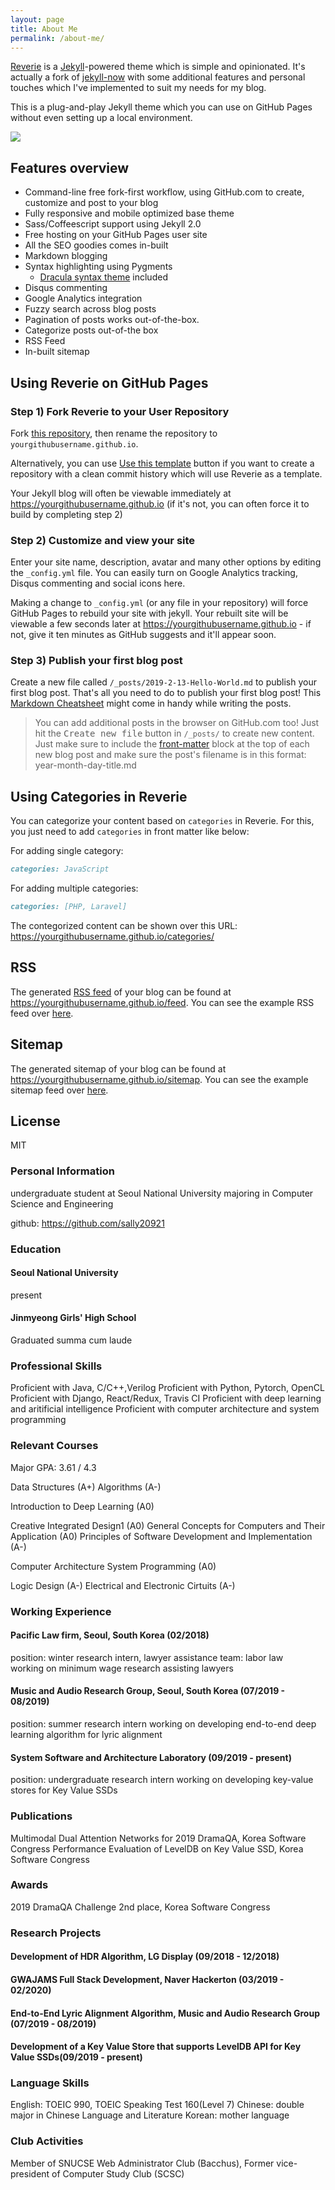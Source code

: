 ```yaml
---
layout: page
title: About Me
permalink: /about-me/
---
```


[Reverie](https://github.com/amitmerchant1990/reverie) is a [Jekyll](https://jekyllrb.com/)-powered theme which is simple and opinionated. It's actually a fork of [jekyll-now](https://github.com/barryclark/jekyll-now) with some additional features and personal touches which I've implemented to suit my needs for my blog.

This is a plug-and-play Jekyll theme which you can use on GitHub Pages without even setting up a local environment.

![](/images/reverie-demo.png)

## Features overview

- Command-line free fork-first workflow, using GitHub.com to create, customize and post to your blog
- Fully responsive and mobile optimized base theme
- Sass/Coffeescript support using Jekyll 2.0
- Free hosting on your GitHub Pages user site
- All the SEO goodies comes in-built
- Markdown blogging
- Syntax highlighting using Pygments
    - [Dracula syntax theme](https://draculatheme.com/) included
- Disqus commenting
- Google Analytics integration
- Fuzzy search across blog posts
- Pagination of posts works out-of-the-box.
- Categorize posts out-of-the box
- RSS Feed
- In-built sitemap

<div style="text-align: center;">
 <script async type="text/javascript" src="//cdn.carbonads.com/carbon.js?serve=CE7D6KJY&placement=wwwamitmerchantcom" id="_carbonads_js"></script>
</div>

## Using Reverie on GitHub Pages

### Step 1) Fork Reverie to your User Repository

Fork [this repository](https://github.com/amitmerchant1990/reverie), then rename the repository to `yourgithubusername.github.io`.

Alternatively, you can use [Use this template](https://github.com/amitmerchant1990/reverie/generate) button if you want to create a repository with a clean commit history which will use Reverie as a template.

Your Jekyll blog will often be viewable immediately at <https://yourgithubusername.github.io> (if it's not, you can often force it to build by completing step 2)

### Step 2) Customize and view your site

Enter your site name, description, avatar and many other options by editing the `_config.yml` file. You can easily turn on Google Analytics tracking, Disqus commenting and social icons here.

Making a change to `_config.yml` (or any file in your repository) will force GitHub Pages to rebuild your site with jekyll. Your rebuilt site will be viewable a few seconds later at <https://yourgithubusername.github.io> - if not, give it ten minutes as GitHub suggests and it'll appear soon.

### Step 3) Publish your first blog post

Create a new file called `/_posts/2019-2-13-Hello-World.md` to publish your first blog post. That's all you need to do to publish your first blog post! This [Markdown Cheatsheet](https://github.com/adam-p/markdown-here/wiki/Markdown-Cheatsheet) might come in handy while writing the posts.

> You can add additional posts in the browser on GitHub.com too! Just hit the <kbd>Create new file</kbd> button in `/_posts/` to create new content. Just make sure to include the [front-matter](http://jekyllrb.com/docs/frontmatter/) block at the top of each new blog post and make sure the post's filename is in this format: year-month-day-title.md

## Using Categories in Reverie

You can categorize your content based on `categories` in Reverie. For this, you just need to add `categories` in front matter like below:

For adding single category:

```md
categories: JavaScript
```

For adding multiple categories:

```md
categories: [PHP, Laravel]
```

The contegorized content can be shown over this URL: <https://yourgithubusername.github.io/categories/>

## RSS

The generated [RSS feed](https://en.wikipedia.org/wiki/RSS) of your blog can be found at <https://yourgithubusername.github.io/feed>. You can see the example RSS feed over [here](https://www.amitmerchant.com/reverie/feed).

## Sitemap

The generated sitemap of your blog can be found at <https://yourgithubusername.github.io/sitemap>. You can see the example sitemap feed over [here](https://www.amitmerchant.com/reverie/sitemap).

## License

MIT


### Personal Information 

undergraduate student at Seoul National University 
majoring in Computer Science and Engineering 

github: https://github.com/sally20921

### Education 
#### Seoul National University 
present 
#### Jinmyeong Girls' High School
Graduated summa cum laude 

### Professional Skills 

Proficient with Java, C/C++,Verilog
Proficient with Python, Pytorch, OpenCL
Proficient with Django, React/Redux, Travis CI
Proficient with deep learning and aritificial intelligence 
Proficient with computer architecture and system programming 

### Relevant Courses 

Major GPA: 3.61 / 4.3

Data Structures (A+)
Algorithms (A-)

Introduction to Deep Learning (A0)

Creative Integrated Design1 (A0)
General Concepts for Computers and Their Application (A0)
Principles of Software Development and Implementation (A-)

Computer Architecture 
System Programming (A0)

Logic Design (A-)
Electrical and Electronic Cirtuits (A-)




### Working Experience  

#### Pacific Law firm, Seoul, South Korea (02/2018)
position: winter research intern, lawyer assistance 
team: labor law  
working on minimum wage research assisting lawyers 

#### Music and Audio Research Group, Seoul, South Korea (07/2019 - 08/2019)
position: summer research intern 
working on developing end-to-end deep learning algorithm for lyric alignment 

#### System Software and Architecture Laboratory (09/2019 - present)
position: undergraduate research intern 
working on developing key-value stores for Key Value SSDs


### Publications 
Multimodal Dual Attention Networks for 2019 DramaQA, Korea Software Congress 
Performance Evaluation of LevelDB on Key Value SSD, Korea Software Congress 

### Awards 

2019 DramaQA Challenge 2nd place, Korea Software Congress 

### Research Projects 
#### Development of HDR Algorithm, LG Display (09/2018 - 12/2018)
#### GWAJAMS Full Stack Development, Naver Hackerton (03/2019 - 02/2020)
#### End-to-End Lyric Alignment Algorithm, Music and Audio Research Group (07/2019 - 08/2019)
#### Development of a Key Value Store that supports LevelDB API for Key Value SSDs(09/2019 - present) 



### Language Skills
English: TOEIC 990, TOEIC  Speaking Test 160(Level 7)
Chinese: double major in Chinese Language and Literature
Korean: mother language

### Club Activities
Member of SNUCSE Web Administrator Club (Bacchus), Former vice-president of
Computer Study Club (SCSC)

